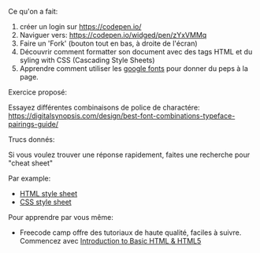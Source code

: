 Ce qu'on a fait:

1. créer un login sur https://codepen.io/
2. Naviguer vers: https://codepen.io/widged/pen/zYxVMMq
3. Faire un 'Fork' (bouton tout en bas, à droite de l'écran)
4. Découvrir comment formatter son document avec des tags HTML et du syling with CSS (Cascading Style Sheets)
5. Apprendre comment utiliser les [google fonts](https://fonts.google.com/) pour donner du peps à la page. 

Exercice proposé:

Essayez différentes combinaisons de police de charactére:
https://digitalsynopsis.com/design/best-font-combinations-typeface-pairings-guide/


Trucs donnés:

Si vous voulez trouver une réponse rapidement, faites une recherche pour "cheat sheet"

Par example: 
- [HTML style sheet](https://htmlcheatsheet.com/)
- [CSS style sheet](https://htmlcheatsheet.com/css/)

Pour apprendre par vous même:
- Freecode camp offre des tutoriaux de haute qualité, faciles à suivre. Commencez avec [Introduction to Basic HTML & HTML5](https://www.freecodecamp.org/learn/responsive-web-design/basic-html-and-html5/)
